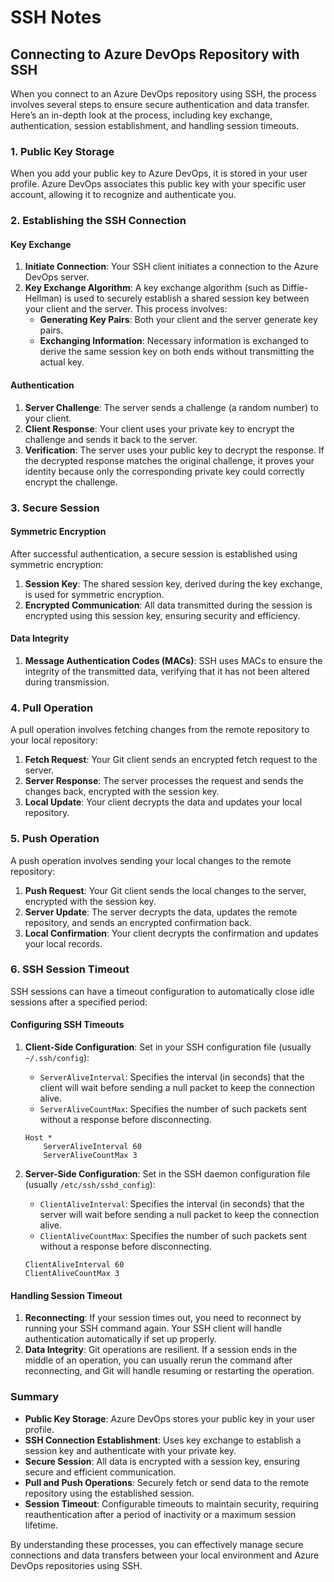# SSH Notes

## Connecting to Azure DevOps Repository with SSH

When you connect to an Azure DevOps repository using SSH, the process involves several steps to ensure secure authentication and data transfer. Here’s an in-depth look at the process, including key exchange, authentication, session establishment, and handling session timeouts.

### 1. Public Key Storage

When you add your public key to Azure DevOps, it is stored in your user profile. Azure DevOps associates this public key with your specific user account, allowing it to recognize and authenticate you.

### 2. Establishing the SSH Connection

#### Key Exchange

1. **Initiate Connection**: Your SSH client initiates a connection to the Azure DevOps server.
2. **Key Exchange Algorithm**: A key exchange algorithm (such as Diffie-Hellman) is used to securely establish a shared session key between your client and the server. This process involves:
   - **Generating Key Pairs**: Both your client and the server generate key pairs.
   - **Exchanging Information**: Necessary information is exchanged to derive the same session key on both ends without transmitting the actual key.

#### Authentication

1. **Server Challenge**: The server sends a challenge (a random number) to your client.
2. **Client Response**: Your client uses your private key to encrypt the challenge and sends it back to the server.
3. **Verification**: The server uses your public key to decrypt the response. If the decrypted response matches the original challenge, it proves your identity because only the corresponding private key could correctly encrypt the challenge.

### 3. Secure Session

#### Symmetric Encryption

After successful authentication, a secure session is established using symmetric encryption:

1. **Session Key**: The shared session key, derived during the key exchange, is used for symmetric encryption.
2. **Encrypted Communication**: All data transmitted during the session is encrypted using this session key, ensuring security and efficiency.

#### Data Integrity

1. **Message Authentication Codes (MACs)**: SSH uses MACs to ensure the integrity of the transmitted data, verifying that it has not been altered during transmission.

### 4. Pull Operation

A pull operation involves fetching changes from the remote repository to your local repository:

1. **Fetch Request**: Your Git client sends an encrypted fetch request to the server.
2. **Server Response**: The server processes the request and sends the changes back, encrypted with the session key.
3. **Local Update**: Your client decrypts the data and updates your local repository.

### 5. Push Operation

A push operation involves sending your local changes to the remote repository:

1. **Push Request**: Your Git client sends the local changes to the server, encrypted with the session key.
2. **Server Update**: The server decrypts the data, updates the remote repository, and sends an encrypted confirmation back.
3. **Local Confirmation**: Your client decrypts the confirmation and updates your local records.

### 6. SSH Session Timeout

SSH sessions can have a timeout configuration to automatically close idle sessions after a specified period:

#### Configuring SSH Timeouts

1. **Client-Side Configuration**: Set in your SSH configuration file (usually `~/.ssh/config`):

   - `ServerAliveInterval`: Specifies the interval (in seconds) that the client will wait before sending a null packet to keep the connection alive.
   - `ServerAliveCountMax`: Specifies the number of such packets sent without a response before disconnecting.

   ```plaintext
   Host *
       ServerAliveInterval 60
       ServerAliveCountMax 3
   ```

2. **Server-Side Configuration**: Set in the SSH daemon configuration file (usually `/etc/ssh/sshd_config`):

   - `ClientAliveInterval`: Specifies the interval (in seconds) that the server will wait before sending a null packet to keep the connection alive.
   - `ClientAliveCountMax`: Specifies the number of such packets sent without a response before disconnecting.

   ```plaintext
   ClientAliveInterval 60
   ClientAliveCountMax 3
   ```

#### Handling Session Timeout

1. **Reconnecting**: If your session times out, you need to reconnect by running your SSH command again. Your SSH client will handle authentication automatically if set up properly.
2. **Data Integrity**: Git operations are resilient. If a session ends in the middle of an operation, you can usually rerun the command after reconnecting, and Git will handle resuming or restarting the operation.

### Summary

- **Public Key Storage**: Azure DevOps stores your public key in your user profile.
- **SSH Connection Establishment**: Uses key exchange to establish a session key and authenticate with your private key.
- **Secure Session**: All data is encrypted with a session key, ensuring secure and efficient communication.
- **Pull and Push Operations**: Securely fetch or send data to the remote repository using the established session.
- **Session Timeout**: Configurable timeouts to maintain security, requiring reauthentication after a period of inactivity or a maximum session lifetime.

By understanding these processes, you can effectively manage secure connections and data transfers between your local environment and Azure DevOps repositories using SSH.
